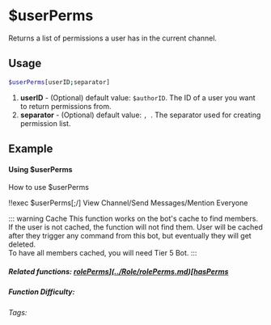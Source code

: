 # $userPerms

Returns a list of permissions a user has in the current channel.

## Usage

```bash
$userPerms[userID;separator]
```
1. **userID** - (Optional) default value: `$authorID`. The ID of a user you want to return permissions from.
2. **separator** - (Optional) default value: `, `. The separator used for creating permission list.

## Example

#### Using $userPerms

How to use $userPerms

<discord-messages>
    <discord-message :bot="false" role-color="#d6e0ff" author="User" avatar="https://cdn.discordapp.com/embed/avatars/0.png">
        !!exec $userPerms[;/]
    </discord-message>
    <discord-message :bot="true" role-color="#5fb0fa" author="Custom Command" avatar="https://doc.ccommandbot.com/bot-profile.png">
        View Channel/Send Messages/Mention Everyone
    </discord-message>
</discord-messages>

::: warning Cache
This function works on the bot's cache to find members.
If the user is not cached, the function will not find them.
User will be cached after they trigger any command from this bot, but eventually they will get deleted.<br>
To have all members cached, you will need Tier 5 Bot.
:::

##### Related functions: [$rolePerms](../Role/rolePerms.md) [$hasPerms](../Member/hasPerms.md)

##### Function Difficulty: <Badge type="warning" text="Medium" vertical="middle" />
###### Tags: <Badge type="tip" text="Member" vertical="middle" /> <Badge type="tip" text="Permissions" vertical="middle" /> <Badge type="tip" text="User Rights" vertical="middle" />